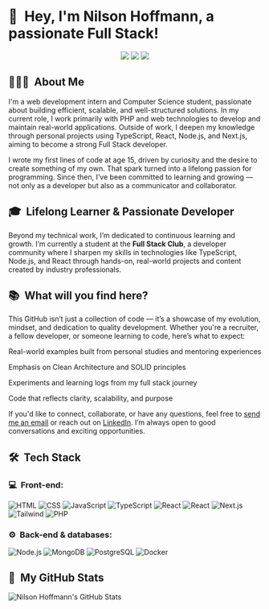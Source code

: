 <h1>👋 &nbsp;Hey, I'm Nilson Hoffmann, a passionate Full Stack!</h1>
<p align="center">
<a href="https://www.linkedin.com/in/nilson-hoffmann-neto-034871172"><img src="https://img.shields.io/badge/-My%20LinkedIn-0077B5?style=flat-square&logo=linkedin&logoColor=white"/></a>
<a href="https://instagram.com/neto_hoff"><img src="https://img.shields.io/badge/-My%20Professional%20IG_-E4405F?style=flat-square&logo=Instagram&logoColor=white"/></a>
<a href="mailto:netohjunior216@gmail.com"><img src="https://img.shields.io/badge/-Send%20Me%20a%20Message-D14836?style=flat-square&logo=Gmail&logoColor=white"/></a>
</p>

<h2> 👨🏻‍💻 &nbsp;About Me </h2>
I'm a web development intern and Computer Science student, passionate about building efficient, scalable, and well-structured solutions. In my current role, I work primarily with PHP and web technologies to develop and maintain real-world applications. Outside of work, I deepen my knowledge through personal projects using TypeScript, React, Node.js, and Next.js, aiming to become a strong Full Stack developer.

I wrote my first lines of code at age 15, driven by curiosity and the desire to create something of my own. That spark turned into a lifelong passion for programming. Since then, I’ve been committed to learning and growing — not only as a developer but also as a communicator and collaborator.

<h2> 🎓 &nbsp;Lifelong Learner & Passionate Developer </h2>
Beyond my technical work, I’m dedicated to continuous learning and growth. I’m currently a student at the <strong>Full Stack Club</strong>, a developer community where I sharpen my skills in technologies like TypeScript, Node.js, and React through hands-on, real-world projects and content created by industry professionals.

<h2> 📚 &nbsp;What will you find here?</h2>
This GitHub isn’t just a collection of code — it’s a showcase of my evolution, mindset, and dedication to quality development. Whether you're a recruiter, a fellow developer, or someone learning to code, here’s what to expect:

Real-world examples built from personal studies and mentoring experiences

Emphasis on Clean Architecture and SOLID principles

Experiments and learning logs from my full stack journey

Code that reflects clarity, scalability, and purpose

If you'd like to connect, collaborate, or have any questions, feel free to <a href="mailto:netohjunior216@gmail.com">send me an email</a> or reach out on <a href="https://www.linkedin.com/in/nilson-hoffmann-neto-034871172/">LinkedIn</a>. I’m always open to good conversations and exciting opportunities.

<h2> 🛠 &nbsp;Tech Stack</h2>
<h3>💻 &nbsp;Front-end:</h3>

![HTML](https://img.shields.io/badge/-HTML-333333?style=flat&logo=HTML5)
![CSS](https://img.shields.io/badge/-CSS-333333?style=flat&logo=CSS3&logoColor=1572B6)
![JavaScript](https://img.shields.io/badge/-JavaScript-333333?style=flat&logo=javascript)
![TypeScript](https://img.shields.io/badge/-TypeScript-333333?style=flat&logo=typescript&logoColor=2D79C7)
![React](https://img.shields.io/badge/-React-333333?style=flat&logo=react)
![React](https://img.shields.io/badge/-React%20Native-333333?style=flat&logo=react)
![Next.js](https://img.shields.io/badge/-Next.js-333333?style=flat&logo=next.js)
![Tailwind](https://img.shields.io/badge/-Tailwind-333333?style=flat&logo=tailwind-css)
![PHP](https://img.shields.io/badge/-PHP-333333?style=flat&logo=php&logoColor=777BB4)


<h3>⚙️ &nbsp;Back-end & databases:</h3>

![Node.js](https://img.shields.io/badge/-Node.js-333333?style=flat&logo=node.js)
![MongoDB](https://img.shields.io/badge/-MongoDB-333333?style=flat&logo=mongodb)
![PostgreSQL](https://img.shields.io/badge/-PostgreSQL-333333?style=flat&logo=postgresql)
![Docker](https://img.shields.io/badge/-Docker-333333?style=flat&logo=docker)

<h2>🚀 &nbsp;My GitHub Stats</h2>

![Nilson Hoffmann's GitHub Stats](https://github-readme-stats.vercel.app/api?username=nilson216&show_icons=true&theme=dracula)
